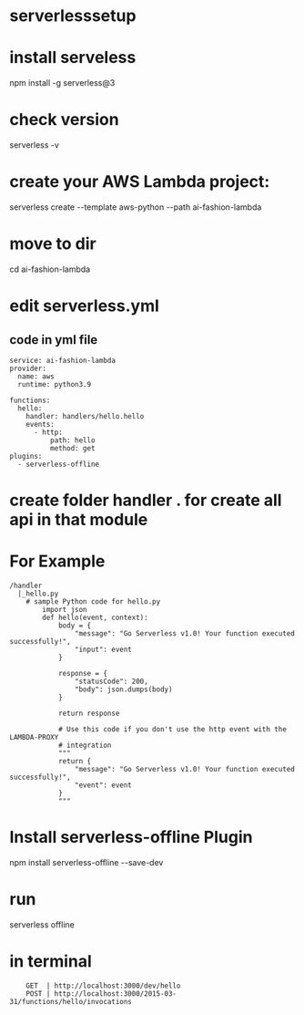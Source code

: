 # serverlesssetup

# install serveless 
  npm install -g serverless@3
# check version 
  serverless -v
# create your AWS Lambda project:
  serverless create --template aws-python --path ai-fashion-lambda
# move to dir
  cd ai-fashion-lambda
# edit serverless.yml
  ## code in yml file 
    service: ai-fashion-lambda
    provider:
      name: aws
      runtime: python3.9
    
    functions:
      hello:
        handler: handlers/hello.hello
        events:
          - http:
              path: hello
              method: get
    plugins:
      - serverless-offline
# create folder handler . for create all api in that module
  # For Example
    /handler
      |_hello.py
        # sample Python code for hello.py
            import json
            def hello(event, context):
                body = {
                    "message": "Go Serverless v1.0! Your function executed successfully!",
                    "input": event
                }
            
                response = {
                    "statusCode": 200,
                    "body": json.dumps(body)
                }
            
                return response
            
                # Use this code if you don't use the http event with the LAMBDA-PROXY
                # integration
                """
                return {
                    "message": "Go Serverless v1.0! Your function executed successfully!",
                    "event": event
                }
                """

# Install serverless-offline Plugin
  npm install serverless-offline --save-dev

# run
  serverless offline
# in terminal   
        GET  | http://localhost:3000/dev/hello                                
        POST | http://localhost:3000/2015-03-31/functions/hello/invocations   
                       
